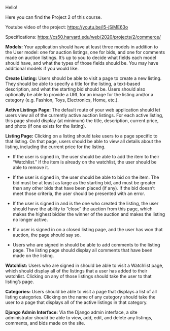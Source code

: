 Hello!

Here you can find the Project 2 of this course.

Youtube video of the project: https://youtu.be/l5-jSiME63o


Specifications: https://cs50.harvard.edu/web/2020/projects/2/commerce/

**Models:** Your application should have at least three models in addition to the User model: one for auction listings, one for bids, and one for comments made on auction listings. It’s up to you to decide what fields each model should have, and what the types of those fields should be. You may have additional models if you would like.

**Create Listing:** Users should be able to visit a page to create a new listing. They should be able to specify a title for the listing, a text-based description, and what the starting bid should be. Users should also optionally be able to provide a URL for an image for the listing and/or a category (e.g. Fashion, Toys, Electronics, Home, etc.).

**Active Listings Page:** The default route of your web application should let users view all of the currently active auction listings. For each active listing, this page should display (at minimum) the title, description, current price, and photo (if one exists for the listing).

**Listing Page:** Clicking on a listing should take users to a page specific to that listing. On that page, users should be able to view all details about the listing, including the current price for the listing.

* If the user is signed in, the user should be able to add the item to their “Watchlist.” If the item is already on the watchlist, the user should be able to remove it.

* If the user is signed in, the user should be able to bid on the item. The bid must be at least as large as the starting bid, and must be greater than any other bids that have been placed (if any). If the bid doesn’t meet those criteria, the user should be presented with an error.

* If the user is signed in and is the one who created the listing, the user should have the ability to “close” the auction from this page, which makes the highest bidder the winner of the auction and makes the listing no longer active.

* If a user is signed in on a closed listing page, and the user has won that auction, the page should say so.

* Users who are signed in should be able to add comments to the listing page. The listing page should display all comments that have been made on the listing.

**Watchlist:** Users who are signed in should be able to visit a Watchlist page, which should display all of the listings that a user has added to their watchlist. Clicking on any of those listings should take the user to that listing’s page.

**Categories:** Users should be able to visit a page that displays a list of all listing categories. Clicking on the name of any category should take the user to a page that displays all of the active listings in that category.

**Django Admin Interface:** Via the Django admin interface, a site administrator should be able to view, add, edit, and delete any listings, comments, and bids made on the site.
